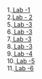 1.<a href="https://github.com/Akshay3306/23CSBTB-27/blob/main/LAB_1.ipynb"> Lab -1</a><br>
2.<a href ="https://github.com/Akshay3306/23CSBTB-27/blob/main/lab_2.ipynb">Lab - 2</a><br>
5.<a href ="https://github.com/Akshay3306/23CSBTB-27/blob/main/lab3"> Lab -3</a><br>
6.<a href ="https://github.com/Akshay3306/23CSBTB-27/blob/main/lab3"> Lab -3</a><br>
7.<a href ="https://github.com/Akshay3306/23CSBTB-27/blob/main/lab3"> Lab -3</a><br>
8.<a href ="https://github.com/Akshay3306/23CSBTB-27/blob/main/lab3"> Lab -3</a><br>
9.<a href ="https://github.com/Akshay3306/23CSBTB-27/blob/main/Lab4.ipynb"> Lab -4</a><br>
10.<a href ="https://github.com/Akshay3306/23CSBTB-27/blob/main/lab5.ipynb"> Lab -5</a><br>
11.<a href ="https://colab.research.google.com/drive/1tKIESXR0U__-ZG_bTWI8h9vuNqF-Zas8#scrollTo=7dbYXIkN9etF"> Lab -6</a><br>




